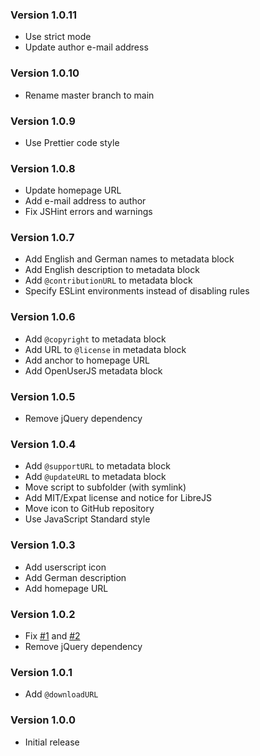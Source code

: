 ### Version 1.0.11

- Use strict mode
- Update author e-mail address

### Version 1.0.10

- Rename master branch to main

### Version 1.0.9

- Use Prettier code style

### Version 1.0.8

- Update homepage URL
- Add e-mail address to author
- Fix JSHint errors and warnings

### Version 1.0.7

- Add English and German names to metadata block
- Add English description to metadata block
- Add `@contributionURL` to metadata block
- Specify ESLint environments instead of disabling rules

### Version 1.0.6

- Add `@copyright` to metadata block
- Add URL to `@license` in metadata block
- Add anchor to homepage URL
- Add OpenUserJS metadata block

### Version 1.0.5

- Remove jQuery dependency

### Version 1.0.4

- Add `@supportURL` to metadata block
- Add `@updateURL` to metadata block
- Move script to subfolder (with symlink)
- Add MIT/Expat license and notice for LibreJS
- Move icon to GitHub repository
- Use JavaScript Standard style

### Version 1.0.3

- Add userscript icon
- Add German description
- Add homepage URL

### Version 1.0.2

- Fix [#1](https://github.com/TheLastZombie/userscripts/issues/1) and [#2](https://github.com/TheLastZombie/userscripts/issues/2)
- Remove jQuery dependency

### Version 1.0.1

- Add `@downloadURL`

### Version 1.0.0

- Initial release
